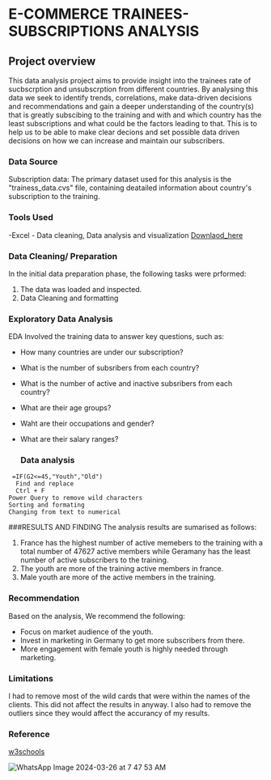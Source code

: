 # E-COMMERCE TRAINEES-SUBSCRIPTIONS ANALYSIS

## Project overview
This data analysis project aims to provide insight into the trainees rate of sucbscrption and unsubscrption from different countries. By analysing this data we seek to identify trends, correlations, make data-driven decisions and recommendations and gain a deeper understanding of the country(s) that is greatly subscibing to the training and with and which country has the least subscriptions and what could be the factors leading to that. This is to help us to be able to make clear decions and set possible data driven decisions on how we can increase and maintain our subscribers.


### Data Source
Subscription data: The primary dataset used for this analysis is the "trainess_data.cvs" file, containing deatailed information about country's subscription to the training.

### Tools Used
-Excel - Data cleaning, Data analysis and visualization [Downlaod_here](https://microsoft.com)


### Data Cleaning/ Preparation

In the initial data preparation phase, the following tasks were prformed:
1. The data was loaded and inspected.
2. Data Cleaning and formatting

### Exploratory Data Analysis

EDA Involved the training data to answer key questions, such as:
- How many countries are under our subscription?
- What is the number of subsribers from each country?
- What is the number of active and inactive subsribers from each country?
- What are their age groups?
- Waht are their occupations and gender?
- What are their salary ranges?

  ### Data analysis
```Excel
 =IF(G2<=45,"Youth","Old")
  Find and replace
  Ctrl + F
Power Query to remove wild characters
Sorting and formating
Changing from text to numerical
```

###RESULTS AND FINDING
The analysis results are sumarised as follows:
 
1. France has the highest number of active memebers to the training  with a total number of 47627 active members while Geramany has the least number of active subscribers to the training.
2. The youth are more of the training active members in france.
3. Male youth are more of the active members in the training.

### Recommendation
Based on the analysis, We recommend the following:
- Focus on market audience of the youth.
- Invest in marketing in Germany to get more subscribers from there.
- More engagement with female youth is highly needed through marketing.

### Limitations
I had to remove most of the wild cards that were within the names of the clients.
This did not affect the results in anyway.
I also had to remove the outliers since they would affect the accurancy of my results.

### Reference
[w3schools](https://www.w3schools.com/excel/excel_charts_radar.php)




![WhatsApp Image 2024-03-26 at 7 47 53 AM](https://github.com/Malcus18/TRAINEE-S-SUBSCRIPTIONS/assets/157021572/fd05f2f2-d197-43cf-ac00-47e227e3b3b8)





